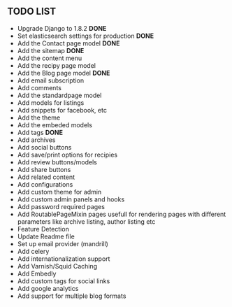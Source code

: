 ## TODO LIST

* Upgrade Django to 1.8.2 **DONE**
* Set elasticsearch settings for production **DONE**
* Add the Contact page model **DONE**
* Add the sitemap **DONE**
* Add the content menu
* Add the recipy page model
* Add the Blog page model **DONE**
* Add email subscription
* Add comments
* Add the standardpage model
* Add models for listings
* Add snippets for facebook, etc
* Add the theme
* Add the embeded models
* Add tags **DONE**
* Add archives
* Add social buttons
* Add save/print options for recipies
* Add review buttons/models
* Add share buttons
* Add related content
* Add configurations
* Add custom theme for admin
* Add custom admin panels and hooks
* Add password required pages
* Add RoutablePageMixin pages usefull for rendering pages with different
  parameters like archive listing, author listing etc
* Feature Detection
* Update Readme file
* Set up email provider (mandrill)
* Add celery
* Add internationalization support
* Add Varnish/Squid Caching
* Add Embedly
* Add custom tags for social links
* Add google analytics
* Add support for multiple blog formats